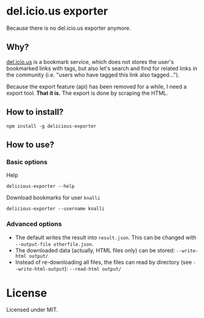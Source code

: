 # del.icio.us exporter

Because there is no del.icio.us exporter anymore.

## Why?

[del.icio.us](https://del.icio.us) is a bookmark service, which does not stores the user's bookmarked 
links with tags, but also let's search and find for related links in the community (i.e. "users who have tagged 
this link also tagged...").

Because the export feature (api) has been removed for a while, I need a export tool. **That it is.** The export is done by scraping the HTML. 

## How to install?
```
npm install -g delicious-exporter
```

## How to use?

### Basic options
Help
```
delicious-exporter --help
```

Download bookmarks for user `knalli`
```
delicious-exporter --username knalli
```

### Advanced options

* The default writes the result into `result.json`. This can be changed with `--output-file otherfile.json`.
* The downloaded data (actually, HTML files only) can be stored: `--write-html output/`
* Instead of re-downloading all files, the files can read by directory (see `--write-html-output`): `--read-html output/` 

# License

Licensed under MIT.
